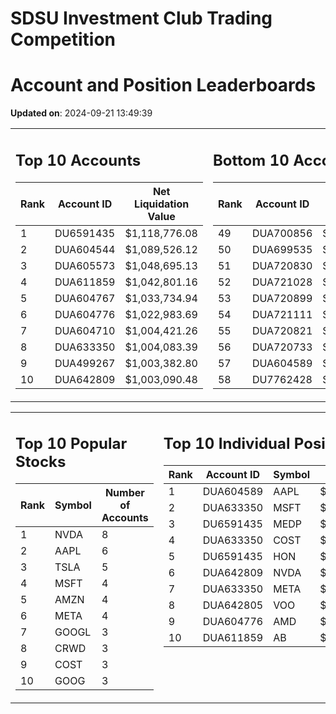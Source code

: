 # SDSU Investment Club Trading Competition 
 # Account and Position Leaderboards

**Updated on**: 2024-09-21 13:49:39

<table><tr><td valign="top">

## Top 10 Accounts
| Rank | Account ID | Net Liquidation Value |
|------|------------|-----------------------|
| 1 | DU6591435 | $1,118,776.08 |
| 2 | DUA604544 | $1,089,526.12 |
| 3 | DUA605573 | $1,048,695.13 |
| 4 | DUA611859 | $1,042,801.16 |
| 5 | DUA604767 | $1,033,734.94 |
| 6 | DUA604776 | $1,022,983.69 |
| 7 | DUA604710 | $1,004,421.26 |
| 8 | DUA633350 | $1,004,083.39 |
| 9 | DUA499267 | $1,003,382.80 |
| 10 | DUA642809 | $1,003,090.48 |

</td><td valign="top">

## Bottom 10 Accounts
| Rank | Account ID | Net Liquidation Value |
|------|------------|-----------------------|
| 49 | DUA700856 | $1,000,384.74 |
| 50 | DUA699535 | $1,000,384.74 |
| 51 | DUA720830 | $1,000,000.00 |
| 52 | DUA721028 | $1,000,000.00 |
| 53 | DUA720899 | $1,000,000.00 |
| 54 | DUA721111 | $1,000,000.00 |
| 55 | DUA720821 | $1,000,000.00 |
| 56 | DUA720733 | $1,000,000.00 |
| 57 | DUA604589 | $991,305.86 |
| 58 | DU7762428 | $989,500.96 |

</td></tr></table>

<table><tr><td valign="top">

## Top 10 Popular Stocks
| Rank | Symbol | Number of Accounts |
|------|--------|--------------------|
| 1 | NVDA | 8 |
| 2 | AAPL | 6 |
| 3 | TSLA | 5 |
| 4 | MSFT | 4 |
| 5 | AMZN | 4 |
| 6 | META | 4 |
| 7 | GOOGL | 3 |
| 8 | CRWD | 3 |
| 9 | COST | 3 |
| 10 | GOOG | 3 |

</td><td valign="top">

## Top 10 Individual Positions
| Rank | Account ID | Symbol | Cost | Total Value |
|------|------------|--------|-----------|-------------|
| 1 | DUA604589 | AAPL | $686,931.80 | $686,931.80 |
| 2 | DUA633350 | MSFT | $131,449.52 | $131,449.52 |
| 3 | DU6591435 | MEDP | $95,831.10 | $95,831.10 |
| 4 | DUA633350 | COST | $90,531.01 | $90,531.01 |
| 5 | DU6591435 | HON | $80,234.00 | $80,234.00 |
| 6 | DUA642809 | NVDA | $59,176.53 | $59,176.53 |
| 7 | DUA633350 | META | $53,514.01 | $53,514.01 |
| 8 | DUA642805 | VOO | $51,070.01 | $51,070.01 |
| 9 | DUA604776 | AMD | $50,629.52 | $50,629.52 |
| 10 | DUA611859 | AB | $50,007.43 | $50,007.43 |

</td></tr></table>
